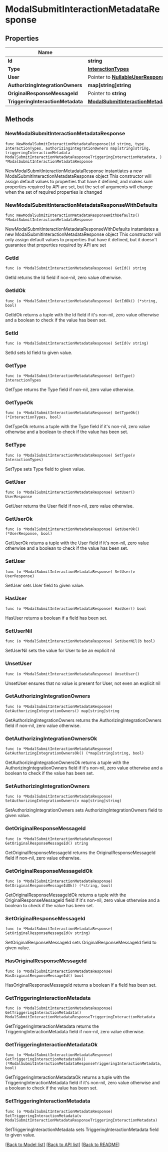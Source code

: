 # ModalSubmitInteractionMetadataResponse

## Properties

Name | Type | Description | Notes
------------ | ------------- | ------------- | -------------
**Id** | **string** |  | 
**Type** | [**InteractionTypes**](InteractionTypes.md) |  | 
**User** | Pointer to [**NullableUserResponse**](UserResponse.md) |  | [optional] 
**AuthorizingIntegrationOwners** | **map[string]string** |  | 
**OriginalResponseMessageId** | Pointer to **string** |  | [optional] 
**TriggeringInteractionMetadata** | [**ModalSubmitInteractionMetadataResponseTriggeringInteractionMetadata**](ModalSubmitInteractionMetadataResponseTriggeringInteractionMetadata.md) |  | 

## Methods

### NewModalSubmitInteractionMetadataResponse

`func NewModalSubmitInteractionMetadataResponse(id string, type_ InteractionTypes, authorizingIntegrationOwners map[string]string, triggeringInteractionMetadata ModalSubmitInteractionMetadataResponseTriggeringInteractionMetadata, ) *ModalSubmitInteractionMetadataResponse`

NewModalSubmitInteractionMetadataResponse instantiates a new ModalSubmitInteractionMetadataResponse object
This constructor will assign default values to properties that have it defined,
and makes sure properties required by API are set, but the set of arguments
will change when the set of required properties is changed

### NewModalSubmitInteractionMetadataResponseWithDefaults

`func NewModalSubmitInteractionMetadataResponseWithDefaults() *ModalSubmitInteractionMetadataResponse`

NewModalSubmitInteractionMetadataResponseWithDefaults instantiates a new ModalSubmitInteractionMetadataResponse object
This constructor will only assign default values to properties that have it defined,
but it doesn't guarantee that properties required by API are set

### GetId

`func (o *ModalSubmitInteractionMetadataResponse) GetId() string`

GetId returns the Id field if non-nil, zero value otherwise.

### GetIdOk

`func (o *ModalSubmitInteractionMetadataResponse) GetIdOk() (*string, bool)`

GetIdOk returns a tuple with the Id field if it's non-nil, zero value otherwise
and a boolean to check if the value has been set.

### SetId

`func (o *ModalSubmitInteractionMetadataResponse) SetId(v string)`

SetId sets Id field to given value.


### GetType

`func (o *ModalSubmitInteractionMetadataResponse) GetType() InteractionTypes`

GetType returns the Type field if non-nil, zero value otherwise.

### GetTypeOk

`func (o *ModalSubmitInteractionMetadataResponse) GetTypeOk() (*InteractionTypes, bool)`

GetTypeOk returns a tuple with the Type field if it's non-nil, zero value otherwise
and a boolean to check if the value has been set.

### SetType

`func (o *ModalSubmitInteractionMetadataResponse) SetType(v InteractionTypes)`

SetType sets Type field to given value.


### GetUser

`func (o *ModalSubmitInteractionMetadataResponse) GetUser() UserResponse`

GetUser returns the User field if non-nil, zero value otherwise.

### GetUserOk

`func (o *ModalSubmitInteractionMetadataResponse) GetUserOk() (*UserResponse, bool)`

GetUserOk returns a tuple with the User field if it's non-nil, zero value otherwise
and a boolean to check if the value has been set.

### SetUser

`func (o *ModalSubmitInteractionMetadataResponse) SetUser(v UserResponse)`

SetUser sets User field to given value.

### HasUser

`func (o *ModalSubmitInteractionMetadataResponse) HasUser() bool`

HasUser returns a boolean if a field has been set.

### SetUserNil

`func (o *ModalSubmitInteractionMetadataResponse) SetUserNil(b bool)`

 SetUserNil sets the value for User to be an explicit nil

### UnsetUser
`func (o *ModalSubmitInteractionMetadataResponse) UnsetUser()`

UnsetUser ensures that no value is present for User, not even an explicit nil
### GetAuthorizingIntegrationOwners

`func (o *ModalSubmitInteractionMetadataResponse) GetAuthorizingIntegrationOwners() map[string]string`

GetAuthorizingIntegrationOwners returns the AuthorizingIntegrationOwners field if non-nil, zero value otherwise.

### GetAuthorizingIntegrationOwnersOk

`func (o *ModalSubmitInteractionMetadataResponse) GetAuthorizingIntegrationOwnersOk() (*map[string]string, bool)`

GetAuthorizingIntegrationOwnersOk returns a tuple with the AuthorizingIntegrationOwners field if it's non-nil, zero value otherwise
and a boolean to check if the value has been set.

### SetAuthorizingIntegrationOwners

`func (o *ModalSubmitInteractionMetadataResponse) SetAuthorizingIntegrationOwners(v map[string]string)`

SetAuthorizingIntegrationOwners sets AuthorizingIntegrationOwners field to given value.


### GetOriginalResponseMessageId

`func (o *ModalSubmitInteractionMetadataResponse) GetOriginalResponseMessageId() string`

GetOriginalResponseMessageId returns the OriginalResponseMessageId field if non-nil, zero value otherwise.

### GetOriginalResponseMessageIdOk

`func (o *ModalSubmitInteractionMetadataResponse) GetOriginalResponseMessageIdOk() (*string, bool)`

GetOriginalResponseMessageIdOk returns a tuple with the OriginalResponseMessageId field if it's non-nil, zero value otherwise
and a boolean to check if the value has been set.

### SetOriginalResponseMessageId

`func (o *ModalSubmitInteractionMetadataResponse) SetOriginalResponseMessageId(v string)`

SetOriginalResponseMessageId sets OriginalResponseMessageId field to given value.

### HasOriginalResponseMessageId

`func (o *ModalSubmitInteractionMetadataResponse) HasOriginalResponseMessageId() bool`

HasOriginalResponseMessageId returns a boolean if a field has been set.

### GetTriggeringInteractionMetadata

`func (o *ModalSubmitInteractionMetadataResponse) GetTriggeringInteractionMetadata() ModalSubmitInteractionMetadataResponseTriggeringInteractionMetadata`

GetTriggeringInteractionMetadata returns the TriggeringInteractionMetadata field if non-nil, zero value otherwise.

### GetTriggeringInteractionMetadataOk

`func (o *ModalSubmitInteractionMetadataResponse) GetTriggeringInteractionMetadataOk() (*ModalSubmitInteractionMetadataResponseTriggeringInteractionMetadata, bool)`

GetTriggeringInteractionMetadataOk returns a tuple with the TriggeringInteractionMetadata field if it's non-nil, zero value otherwise
and a boolean to check if the value has been set.

### SetTriggeringInteractionMetadata

`func (o *ModalSubmitInteractionMetadataResponse) SetTriggeringInteractionMetadata(v ModalSubmitInteractionMetadataResponseTriggeringInteractionMetadata)`

SetTriggeringInteractionMetadata sets TriggeringInteractionMetadata field to given value.



[[Back to Model list]](../README.md#documentation-for-models) [[Back to API list]](../README.md#documentation-for-api-endpoints) [[Back to README]](../README.md)



